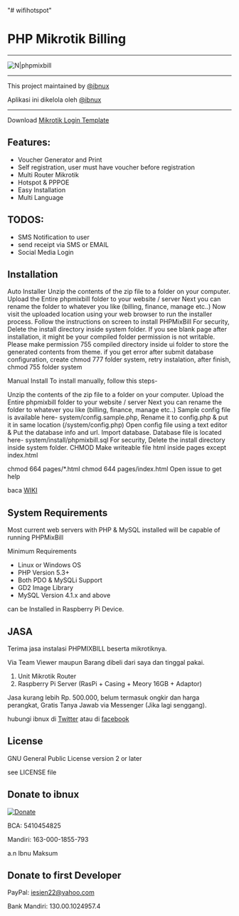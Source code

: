 "# wifihotspot" 
# PHP Mikrotik Billing 
----

![N|phpmixbill](http://4.bp.blogspot.com/-3OWL5OI7pqU/VjocUDdzMDI/AAAAAAAAAiA/s_XJN0_mDlk/s640/Screenshot_8.png)

----

This project maintained by [@ibnux](https://twitter.com/ibnux)

Aplikasi ini dikelola oleh [@ibnux](https://twitter.com/ibnux)

---- 

Download [Mikrotik Login Template](https://github.com/ibnux/phpmixbill-mikrotik-login-template)



Features:
----
- Voucher Generator and Print
- Self registration, user must have voucher before registration
- Multi Router Mikrotik
- Hotspot & PPPOE
- Easy Installation
- Multi Language

TODOS:
----

- SMS Notification to user
- send receipt via SMS or EMAIL
- Social Media Login

Installation
----
Auto Installer
Unzip the contents of the zip file to a folder on your computer.
Upload the Entire phpmixbill folder to your website / server
Next you can rename the folder to whatever you like (billing, finance, manage etc..)
Now visit the uploaded location using your web browser to run the installer process.
Follow the instructions on screen to install PHPMixBill
For security, Delete the install directory inside system folder.
If you see blank page after installation, it might be your compiled folder permission is not writable. Please make permission 755 compiled directory inside ui folder to store the generated contents from theme.
if you get error after submit database configuration, create chmod 777 folder system, retry instalation, after finish, chmod 755 folder system

Manual Install
To install manually, follow this steps-

Unzip the contents of the zip file to a folder on your computer.
Upload the Entire phpmixbill folder to your website / server
Next you can rename the folder to whatever you like (billing, finance, manage etc..)
Sample config file is available here- system/config.sample.php, Rename it to config.php & put it in same location (/system/config.php) Open config file using a text editor & Put the database info and url.
Import database. Database file is located here- system/install/phpmixbill.sql
For security, Delete the install directory inside system folder.
CHMOD
Make writeable file html inside pages except index.html

chmod 664 pages/*.html
chmod 644 pages/index.html
Open issue to get help

baca [WIKI](https://github.com/ibnux/phpmixbill/wiki/Instalation)

System Requirements
----
Most current web servers with PHP & MySQL installed will be capable of running PHPMixBill

Minimum Requirements
- Linux or Windows OS
- PHP Version 5.3+
- Both PDO & MySQLi Support
- GD2 Image Library
- MySQL Version 4.1.x and above

can be Installed in Raspberry Pi Device.

JASA
----

Terima jasa instalasi PHPMIXBILL beserta mikrotiknya.

Via Team Viewer maupun Barang dibeli dari saya dan tinggal pakai.

1. Unit Mikrotik Router
2. Raspberry Pi Server (RasPi + Casing + Meory 16GB + Adaptor)

Jasa kurang lebih Rp. 500.000, belum termasuk ongkir dan harga perangkat, Gratis Tanya Jawab via Messenger (Jika lagi senggang).

hubungi ibnux di [Twitter](https://twitter.com/ibnux) atau di [facebook](https://facebook.com/ibnumaksum)


License
----

GNU General Public License version 2 or later

see LICENSE file


Donate to ibnux
----

[![Donate](https://img.shields.io/badge/Donate-PayPal-green.svg)](https://www.paypal.com/cgi-bin/webscr?cmd=_s-xclick&hosted_button_id=6RBNGRJMZVV7C)

BCA: 5410454825

Mandiri: 163-000-1855-793

a.n Ibnu Maksum

Donate to first Developer
----

PayPal: iesien22@yahoo.com 

Bank Mandiri: 130.00.1024957.4
